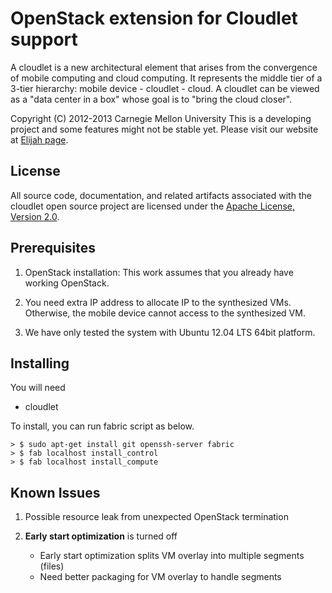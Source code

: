 OpenStack extension for Cloudlet support
========================================================
A cloudlet is a new architectural element that arises from the convergence of
mobile computing and cloud computing. It represents the middle tier of a
3-tier hierarchy:  mobile device - cloudlet - cloud.   A cloudlet can be
viewed as a "data center in a box" whose  goal is to "bring the cloud closer".

Copyright (C) 2012-2013 Carnegie Mellon University
This is a developing project and some features might not be stable yet.
Please visit our website at [Elijah page](http://elijah.cs.cmu.edu/).



License
----------

All source code, documentation, and related artifacts associated with the
cloudlet open source project are licensed under the [Apache License, Version
2.0](http://www.apache.org/licenses/LICENSE-2.0.html).



Prerequisites
-------------------------

1. OpenStack installation: This work assumes that you already have working OpenStack.

2. You need extra IP address to allocate IP to the synthesized VMs. Otherwise,
the mobile device cannot access to the synthesized VM.

3. We have only tested the system with Ubuntu 12.04 LTS 64bit platform.



Installing
----------

You will need
* cloudlet


To install, you can run fabric script as below.

	> $ sudo apt-get install git openssh-server fabric
	> $ fab localhost install_control
	> $ fab localhost install_compute


Known Issues
----------

1. Possible resource leak from unexpected OpenStack termination

2. __Early start optimization__ is turned off
	- Early start optimization splits VM overlay into multiple segments (files) 
	- Need better packaging for VM overlay to handle segments

